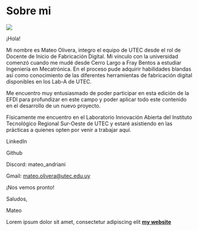 # Sobre mi
![](C:\Users\usuario_2\Desktop\EFDIA\mateo_olivera\docs\images\fotomia.jpg)


¡Hola! 



Mi nombre es Mateo Olivera, integro el equipo de UTEC desde el rol de Docente de Inicio de Fabricación Digital. Mi vínculo con la universidad comenzó cuando me mudé desde Cerro Largo a Fray Bentos a estudiar Ingeniería en Mecatrónica. En el proceso pude adquirir habilidades blandas así como conocimiento de las diferentes herramientas de fabricación digital disponibles en los Lab-A de UTEC.



Me encuentro muy entusiasmado de poder participar en esta edición de la EFDI para profundizar en este campo y poder aplicar todo este contenido en el desarrollo de un nuevo proyecto.



Físicamente me encuentro en el Laboratorio Innovación Abierta del Instituto Tecnológico Regional Sur-Oeste de UTEC y estaré asistiendo en las prácticas a quienes opten por venir a trabajar aquí.



LinkedIn

Github

Discord: mateo_andriani

Gmail: mateo.olivera@utec.edu.uy



¡Nos vemos pronto!



Saludos, 



Mateo

Lorem ipsum dolor sit amet, consectetur adipiscing elit **[my website](https://community.emergentfutures.io/courses/5566525/content)**


[def]: wwwteo/mateo_olivera/docs/images/fotomia.jpg